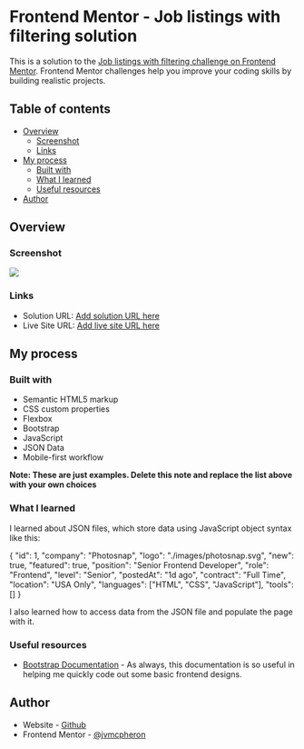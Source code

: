 # Frontend Mentor - Job listings with filtering solution

This is a solution to the [Job listings with filtering challenge on Frontend Mentor](https://www.frontendmentor.io/challenges/job-listings-with-filtering-ivstIPCt). Frontend Mentor challenges help you improve your coding skills by building realistic projects. 

## Table of contents

- [Overview](#overview)
  - [Screenshot](#screenshot)
  - [Links](#links)
- [My process](#my-process)
  - [Built with](#built-with)
  - [What I learned](#what-i-learned)
  - [Useful resources](#useful-resources)
- [Author](#author)


## Overview

### Screenshot

![](./images/screenshot.jpg)

### Links

- Solution URL: [Add solution URL here](https://github.com/jvmcpheron/joblists)
- Live Site URL: [Add live site URL here](https://jvmcpheron.github.io/joblists/)

## My process

### Built with

- Semantic HTML5 markup
- CSS custom properties
- Flexbox
- Bootstrap
- JavaScript
- JSON Data
- Mobile-first workflow

**Note: These are just examples. Delete this note and replace the list above with your own choices**

### What I learned

I learned about JSON files, which store data using JavaScript object syntax like this:

  {
    "id": 1,
    "company": "Photosnap",
    "logo": "./images/photosnap.svg",
    "new": true,
    "featured": true,
    "position": "Senior Frontend Developer",
    "role": "Frontend",
    "level": "Senior",
    "postedAt": "1d ago",
    "contract": "Full Time",
    "location": "USA Only",
    "languages": ["HTML", "CSS", "JavaScript"],
    "tools": []
  }

I also learned how to access data from the JSON file and populate the page with it.


### Useful resources

- [Bootstrap Documentation](https://getbootstrap.com) - As always, this documentation is so useful in helping me quickly code out some basic frontend designs.

## Author

- Website - [Github](https://github.com/jvmcpheron)
- Frontend Mentor - [@jvmcpheron](https://www.frontendmentor.io/profile/jvmcpheron)

